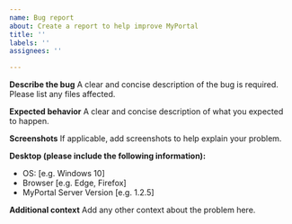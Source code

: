```yaml
---
name: Bug report
about: Create a report to help improve MyPortal
title: ''
labels: ''
assignees: ''

---
```


**Describe the bug**
A clear and concise description of the bug is required. Please list any files affected.

**Expected behavior**
A clear and concise description of what you expected to happen.

**Screenshots**
If applicable, add screenshots to help explain your problem.

**Desktop (please include the following information):**
 - OS: [e.g. Windows 10]
 - Browser [e.g. Edge, Firefox]
 - MyPortal Server Version [e.g. 1.2.5]

**Additional context**
Add any other context about the problem here.
